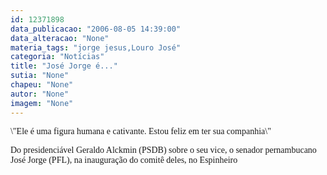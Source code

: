 ```yaml
---
id: 12371898
data_publicacao: "2006-08-05 14:39:00"
data_alteracao: "None"
materia_tags: "jorge jesus,Louro José"
categoria: "Notícias"
title: "José Jorge é..."
sutia: "None"
chapeu: "None"
autor: "None"
imagem: "None"
---
```

<p><P><FONT face=Verdana>\"Ele é uma figura humana e cativante. Estou feliz em ter sua companhia\"</FONT></P></p>
<p><P><FONT face=Verdana>Do presidenciável Geraldo Alckmin (PSDB) sobre o seu vice, o senador pernambucano José Jorge (PFL), na inauguração do comitê deles, no Espinheiro</FONT></P> </p>
